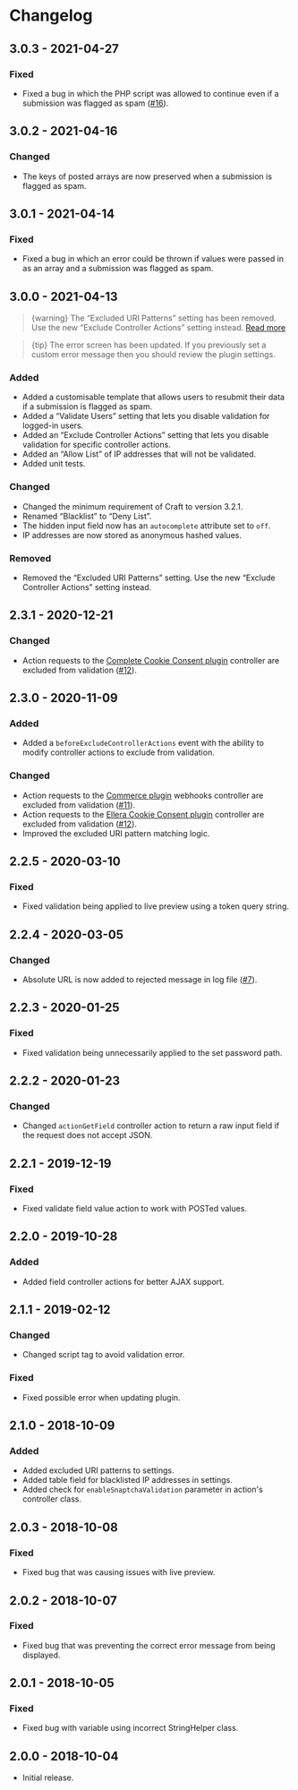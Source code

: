 # Changelog

## 3.0.3 - 2021-04-27
### Fixed
- Fixed a bug in which the PHP script was allowed to continue even if a submission was flagged as spam ([#16](https://github.com/putyourlightson/craft-snaptcha/issues/16)).

## 3.0.2 - 2021-04-16
### Changed
- The keys of posted arrays are now preserved when a submission is flagged as spam.

## 3.0.1 - 2021-04-14
### Fixed
- Fixed a bug in which an error could be thrown if values were passed in as an array and a submission was flagged as spam.

## 3.0.0 - 2021-04-13
> {warning} The “Excluded URI Patterns” setting has been removed. Use the new “Exclude Controller Actions” setting instead. [Read more](https://putyourlightson.com/articles/snaptcha-3-released)

> {tip} The error screen has been updated. If you previously set a custom error message then you should review the plugin settings.

### Added
- Added a customisable template that allows users to resubmit their data if a submission is flagged as spam.
- Added a “Validate Users” setting that lets you disable validation for logged-in users.
- Added an “Exclude Controller Actions” setting that lets you disable validation for specific controller actions.
- Added an “Allow List” of IP addresses that will not be validated.
- Added unit tests.

### Changed
- Changed the minimum requirement of Craft to version 3.2.1.
- Renamed “Blacklist” to “Deny List”.
- The hidden input field now has an `autocomplete` attribute set to `off`.
- IP addresses are now stored as anonymous hashed values.

### Removed
- Removed the “Excluded URI Patterns” setting. Use the new “Exclude Controller Actions” setting instead.

## 2.3.1 - 2020-12-21
### Changed
- Action requests to the [Complete Cookie Consent plugin](https://plugins.craftcms.com/complete-cookie-consent) controller are excluded from validation ([#12](https://github.com/putyourlightson/craft-snaptcha/issues/12)).

## 2.3.0 - 2020-11-09
### Added
- Added a `beforeExcludeControllerActions` event with the ability to modify controller actions to exclude from validation.

### Changed
- Action requests to the [Commerce plugin](https://plugins.craftcms.com/commerce) webhooks controller are excluded from validation ([#11](https://github.com/putyourlightson/craft-snaptcha/issues/11)).
- Action requests to the [Ellera Cookie Consent plugin](https://plugins.craftcms.com/cookie-consent) controller are excluded from validation ([#12](https://github.com/putyourlightson/craft-snaptcha/issues/12)).
- Improved the excluded URI pattern matching logic.

## 2.2.5 - 2020-03-10
### Fixed
- Fixed validation being applied to live preview using a token query string.

## 2.2.4 - 2020-03-05
### Changed
- Absolute URL is now added to rejected message in log file ([#7](https://github.com/putyourlightson/craft-snaptcha/issues/7)).

## 2.2.3 - 2020-01-25
### Fixed
- Fixed validation being unnecessarily applied to the set password path.

## 2.2.2 - 2020-01-23
### Changed
- Changed `actionGetField` controller action to return a raw input field if the request does not accept JSON.

## 2.2.1 - 2019-12-19
### Fixed
- Fixed validate field value action to work with POSTed values.

## 2.2.0 - 2019-10-28
### Added
- Added field controller actions for better AJAX support.

## 2.1.1 - 2019-02-12
### Changed
- Changed script tag to avoid validation error.

### Fixed
- Fixed possible error when updating plugin.

## 2.1.0 - 2018-10-09
### Added
- Added excluded URI patterns to settings.
- Added table field for blacklisted IP addresses in settings.
- Added check for `enableSnaptchaValidation` parameter in action's controller class.

## 2.0.3 - 2018-10-08
### Fixed
- Fixed bug that was causing issues with live preview.

## 2.0.2 - 2018-10-07
### Fixed
- Fixed bug that was preventing the correct error message from being displayed.

## 2.0.1 - 2018-10-05
### Fixed
- Fixed bug with variable using incorrect StringHelper class.

## 2.0.0 - 2018-10-04
- Initial release.
